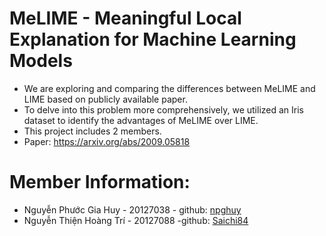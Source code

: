 # MeLIME - Meaningful Local Explanation for Machine Learning Models

- We are exploring and comparing the differences between MeLIME and LIME based on publicly available paper.
- To delve into this problem more comprehensively, we utilized an Iris dataset to identify the advantages of MeLIME over LIME.
- This project includes 2 members.
- Paper: https://arxiv.org/abs/2009.05818

# Member Information:

- Nguyễn Phước Gia Huy - 20127038 - github: [npghuy](https://github.com/npghuy)
- Nguyễn Thiện Hoàng Trí - 20127088 -github: [Saichi84](https://github.com/Saichi84)
